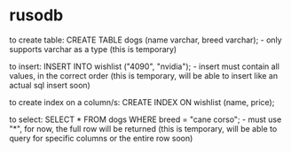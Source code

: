 # rusodb

to create table: 
		CREATE TABLE dogs (name varchar, breed varchar);
    - only supports varchar as a type (this is temporary)

to insert: 
		INSERT INTO wishlist ("4090", "nvidia");
    - insert must contain all values, in the correct order (this is temporary, will be able to insert like an actual sql insert soon)

to create index on a column/s:
		CREATE INDEX ON wishlist (name, price);

to select: 
		SELECT * FROM dogs WHERE breed = "cane corso";
    - must use "*", for now, the full row will be returned (this is temporary, will be able to query for specific columns or the entire row soon)
